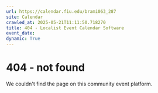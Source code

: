 ```yaml
---
url: https://calendar.fiu.edu/brami063_287
site: Calendar
crawled_at: 2025-05-21T11:11:50.718270
title: 404 - Localist Event Calendar Software
event_date: 
dynamic: True
---
```


# 404 - not found
We couldn't find the page on this community event platform.
